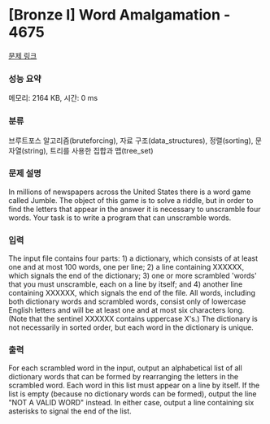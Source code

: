 # [Bronze I] Word Amalgamation - 4675 

[문제 링크](https://www.acmicpc.net/problem/4675) 

### 성능 요약

메모리: 2164 KB, 시간: 0 ms

### 분류

브루트포스 알고리즘(bruteforcing), 자료 구조(data_structures), 정렬(sorting), 문자열(string), 트리를 사용한 집합과 맵(tree_set)

### 문제 설명

<p>In millions of newspapers across the United States there is a word game called Jumble. The object of this game is to solve a riddle, but in order to find the letters that appear in the answer it is necessary to unscramble four words. Your task is to write a program that can unscramble words.</p>

### 입력 

 <p>The input file contains four parts: 1) a dictionary, which consists of at least one and at most 100 words, one per line; 2) a line containing XXXXXX, which signals the end of the dictionary; 3) one or more scrambled 'words' that you must unscramble, each on a line by itself; and 4) another line containing XXXXXX, which signals the end of the file. All words, including both dictionary words and scrambled words, consist only of lowercase English letters and will be at least one and at most six characters long. (Note that the sentinel XXXXXX contains uppercase X's.) The dictionary is not necessarily in sorted order, but each word in the dictionary is unique.</p>

### 출력 

 <p>For each scrambled word in the input, output an alphabetical list of all dictionary words that can be formed by rearranging the letters in the scrambled word. Each word in this list must appear on a line by itself. If the list is empty (because no dictionary words can be formed), output the line "NOT A VALID WORD" instead. In either case, output a line containing six asterisks to signal the end of the list.</p>

